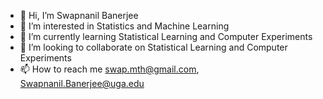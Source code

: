 - 👋 Hi, I’m Swapnanil Banerjee
- 👀 I’m interested in Statistics and Machine Learning
- 🌱 I’m currently learning Statistical Learning and Computer Experiments
- 💞️ I’m looking to collaborate on Statistical Learning and Computer Experiments
- 📫 How to reach me swap.mth@gmail.com, Swapnanil.Banerjee@uga.edu

<!---
swapmth/swapmth is a ✨ special ✨ repository because its `README.md` (this file) appears on your GitHub profile.
You can click the Preview link to take a look at your changes.
--->
